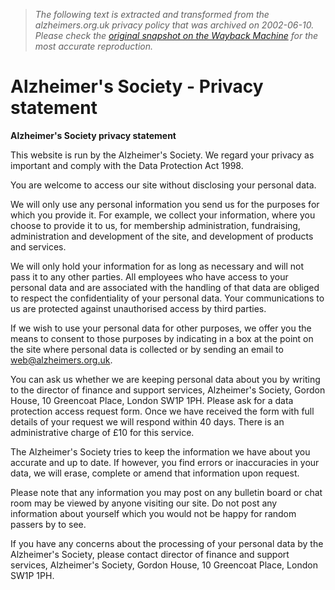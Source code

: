 > *The following text is extracted and transformed from the alzheimers.org.uk privacy policy that was archived on 2002-06-10. Please check the [original snapshot on the Wayback Machine](https://web.archive.org/web/20020610015355id_/http%3A//www.alzheimers.org.uk/content/privacy.html) for the most accurate reproduction.*

# Alzheimer's Society - Privacy statement

**Alzheimer's Society privacy statement**  


This website is run by the Alzheimer's Society. We regard your privacy as important and comply with the Data Protection Act 1998. 

You are welcome to access our site without disclosing your personal data. 

We will only use any personal information you send us for the purposes for which you provide it. For example, we collect your information, where you choose to provide it to us, for membership administration, fundraising, administration and development of the site, and development of products and services. 

We will only hold your information for as long as necessary and will not pass it to any other parties. All employees who have access to your personal data and are associated with the handling of that data are obliged to respect the confidentiality of your personal data. Your communications to us are protected against unauthorised access by third parties.

If we wish to use your personal data for other purposes, we offer you the means to consent to those purposes by indicating in a box at the point on the site where personal data is collected or by sending an email to [web@alzheimers.org.uk](mailto:web@alzheimers.org.uk).

You can ask us whether we are keeping personal data about you by writing to the director of finance and support services, Alzheimer's Society, Gordon House, 10 Greencoat Place, London SW1P 1PH. Please ask for a data protection access request form. Once we have received the form with full details of your request we will respond within 40 days. There is an administrative charge of £10 for this service. 

The Alzheimer's Society tries to keep the information we have about you accurate and up to date. If however, you find errors or inaccuracies in your data, we will erase, complete or amend that information upon request. 

Please note that any information you may post on any bulletin board or chat room may be viewed by anyone visiting our site. Do not post any information about yourself which you would not be happy for random passers by to see. 

If you have any concerns about the processing of your personal data by the Alzheimer's Society, please contact director of finance and support services, Alzheimer's Society, Gordon House, 10 Greencoat Place, London SW1P 1PH. 
